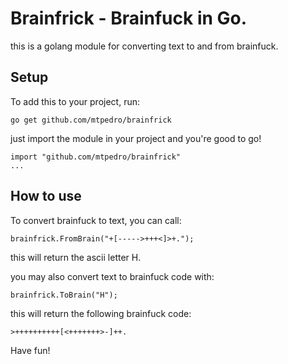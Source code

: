 # Brainfrick - Brainfuck in Go.

this is a golang module for converting text to and from brainfuck. 

## Setup

To add this to your project, run:
```
go get github.com/mtpedro/brainfrick
```
just import the module in your project and you're good to go!
```
import "github.com/mtpedro/brainfrick"
...
```

## How to use

To convert brainfuck to text, you can call:
```
brainfrick.FromBrain("+[----->+++<]>+.");
```
this will return the ascii letter H.

you may also convert text to brainfuck code with:
```
brainfrick.ToBrain("H");
```
this will return the following brainfuck code:
```
>++++++++++[<+++++++>-]++.
```

Have fun!